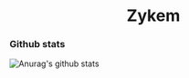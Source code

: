 
<h1 align="center">Zykem</h1>

<p align="center">

</p>


### Github stats
![Anurag's github stats](https://github-readme-stats.vercel.app/api?username=Zykem&count_private=true&show_icons=true?theme=tokyonight)


<br />

